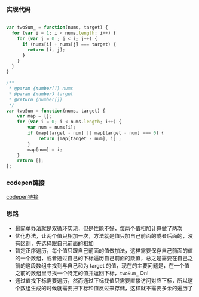 ### 实现代码

```JavaScript

var twoSum_ = function(nums, target) {
  for (var i = 1; i < nums.length; i++) {
    for (var j = 0 ; j < i; j++) {
      if (nums[i] + nums[j] === target) {
        return [i, j];
      }
    }
  }
}

/**
 * @param {number[]} nums
 * @param {number} target
 * @return {number[]}
 */
var twoSum = function(nums, target) {
    var map = {};
    for (var i = 0; i < nums.length; i++) {
        var num = nums[i];
        if (map[target - num] || map[target - num] === 0) {
            return [map[target - num], i] ;
        }
        map[num] = i;
    }
    return [];
};
```
### codepen链接

[codepen链接](https://codepen.io/wiseqingyang/pen/dypoyym)

### 思路

- 最简单办法就是双循环实现，但是性能不好，每两个值相加计算做了两次
- 优化办法，让两个值只相加一次，方法就是值只加自己前面的或者后面的，没有区别，先选择跟自己前面的相加
- 暂定正序遍历，每个值只跟自己前面的值做加法，这样需要保存自己前面的值的一个数组，或者通过自己的下标遍历自己前面的数值，总之是需要在自己之前的这段数组中找到与自己和为 target 的值，现在的主要问题是，在一个值之前的数组里寻找一个特定的值并返回下标，`twoSum_` On!
- 通过值找下标需要遍历，然而通过下标找值只需要直接访问对应下标，所以这个数组生成的时候就需要把下标和值反过来存储，这样就不需要多余的遍历了
